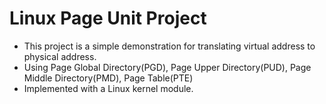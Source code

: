 # Linux Page Unit Project
- This project is a simple demonstration for translating virtual address to physical address.
- Using Page Global Directory(PGD), Page Upper Directory(PUD), Page Middle Directory(PMD), Page Table(PTE)
- Implemented with a Linux kernel module.

